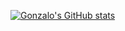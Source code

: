 
[![Gonzalo's GitHub stats](https://github-readme-stats.vercel.app/api?username=GonzaloAvilez)](https://github.com/GonzaloAvilez/github-readme-stats)
<!--
**GonzaloAvilez/GonzaloAvilez** is a ✨ _special_ ✨ repository because its `README.md` (this file) appears on your GitHub profile.

Here are some ideas to get you started:

- 🔭 I’m currently working on ...
- 🌱 I’m currently learning ...
- 👯 I’m looking to collaborate on ...
- 🤔 I’m looking for help with ...
- 💬 Ask me about ...
- 📫 How to reach me: ...
- 😄 Pronouns: ...
- ⚡ Fun fact: ...
-->
